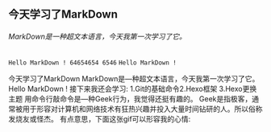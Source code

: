 ## 今天学习了MarkDown
###### MarkDown是一种超文本语言，今天我第一次学习了它。
`Hello MarkDown !
64654654
6546`
```Hello MarkDown !```





今天学习了MarkDown
MarkDown是—种超文本语言，今天我第一次学习了它。
Hello MarkDown !
接下来我还会学习:
1.Git的基础命令2.Hexo框架
3.Hexo更换主题
用命令行敲命令是—种Geek行为，我觉得还挺有趣的。
Geek是指极客，通常被用于形容对计算机和网络技术有狂热兴趣并投入大量时间钻研的人。所以俗称发烧友或怪杰。
有点意思，下面这张gif可以形容我的心情:
